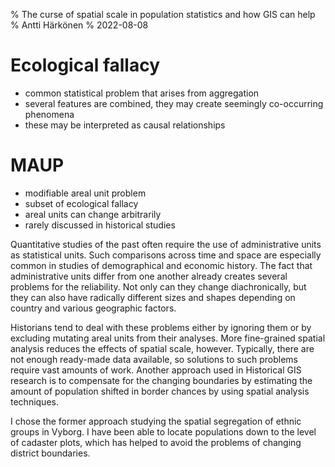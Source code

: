 % The curse of spatial scale in population statistics and how GIS can help
% Antti Härkönen
% 2022-08-08

# Ecological fallacy

- common statistical problem that arises from aggregation
- several features are combined, they may create seemingly co-occurring phenomena
- these may be interpreted as causal relationships

# MAUP

- modifiable areal unit problem
- subset of ecological fallacy
- areal units can change arbitrarily
- rarely discussed in historical studies

Quantitative studies of the past often require the use of administrative units as statistical units. 
Such comparisons across time and space are especially common in studies of demographical and economic history. 
The fact that administrative units differ from one another already creates several problems for the reliability. 
Not only can they change diachronically, but they can also have radically different sizes and shapes depending on country and various geographic factors. 

Historians tend to deal with these problems either by ignoring them or by excluding mutating areal units from their analyses.
More fine-grained spatial analysis reduces the effects of spatial scale, however. 
Typically, there are not enough ready-made data available, so solutions to such problems require vast amounts of work. 
Another approach used in Historical GIS research is to compensate for the changing boundaries by estimating the amount of population shifted in border chances by using spatial analysis techniques. 

I chose the former approach studying the spatial segregation of ethnic groups in Vyborg. 
I have been able to locate populations down to the level of cadaster plots, which has helped to avoid the problems of changing district boundaries.